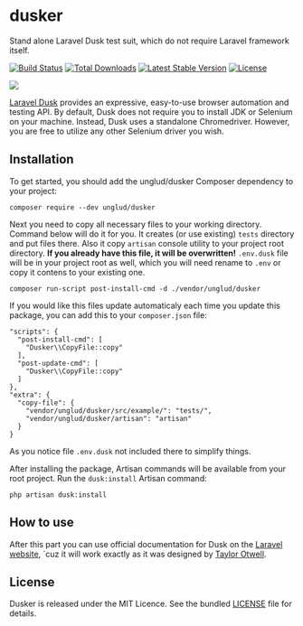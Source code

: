 # dusker
Stand alone Laravel Dusk test suit, which do not require Laravel framework itself.

<a href="https://travis-ci.org/laravel/dusk"><img src="https://travis-ci.org/unglud/dusker.svg" alt="Build Status"></a>
<a href="https://packagist.org/packages/unglud/dusker"><img src="https://poser.pugx.org/unglud/dusker/d/total.svg" alt="Total Downloads"></a>
<a href="https://packagist.org/packages/unglud/dusker"><img src="https://poser.pugx.org/unglud/dusker/v/stable.svg" alt="Latest Stable Version"></a>
<a href="https://packagist.org/packages/unglud/dusker"><img src="https://poser.pugx.org/unglud/dusker/license.svg" alt="License"></a>

<p><img src="https://laravel.com/assets/img/components/logo-dusk.svg"></p>

<a href="https://github.com/laravel/dusk">Laravel Dusk</a> provides an expressive, easy-to-use browser automation and testing API. By default, Dusk does not require you to install JDK or Selenium on your machine. Instead, Dusk uses a standalone Chromedriver. However, you are free to utilize any other Selenium driver you wish.

## Installation
To get started, you should add the unglud/dusker Composer dependency to your project:
```
composer require --dev unglud/dusker
```

Next you need to copy all necessary files to your working directory. Command below will do it for you. It creates (or use existing) `tests` directory and put files there. Also it copy `artisan` console utility to your project root directory. **If you already have this file, it will be overwritten!**
`.env.dusk` file will be in your project root as well, which you will need rename to `.env` or copy it contens to your existing one.
```
composer run-script post-install-cmd -d ./vendor/unglud/dusker
```

If you would like this files update automaticaly each time you update this package, you can add this to your `composer.json` file:
```
"scripts": {
  "post-install-cmd": [
    "Dusker\\CopyFile::copy"
  ],
  "post-update-cmd": [
    "Dusker\\CopyFile::copy"
  ]
},
"extra": {
  "copy-file": {
    "vendor/unglud/dusker/src/example/": "tests/",
    "vendor/unglud/dusker/artisan": "artisan"
  }
}
```

As you notice file `.env.dusk` not included there to simplify things.

After installing the package, Artisan commands will be available from your root project. Run the `dusk:install` Artisan command:

```
php artisan dusk:install
```

## How to use
After this part you can use official documentation for Dusk on the [Laravel website](https://laravel.com/docs/master/dusk), `cuz it will work exactly as it was designed by [Taylor Otwell](https://github.com/taylorotwell).

## License

Dusker is released under the MIT Licence. See the bundled [LICENSE](https://github.com/unglud/dusker/blob/master/LICENSE) file for details.


